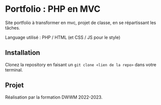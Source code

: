 # Portfolio : PHP en MVC

Site portfolio à transformer en mvc, projet de classe, en se répartissant les tâches.

Language utilisé : PHP / HTML (et CSS / JS pour le style)

## Installation

Clonez la repository en faisant un `git clone <lien de la repo>` dans votre terminal.

## Projet

Réalisation par la formation DWWM 2022-2023.